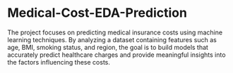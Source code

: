 # Medical-Cost-EDA-Prediction
The project focuses on predicting medical insurance costs using machine learning techniques. By analyzing a dataset containing features such as age, BMI, smoking status, and region, the goal is to build models that accurately predict healthcare charges and provide meaningful insights into the factors influencing these costs.
